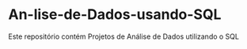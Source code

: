 # An-lise-de-Dados-usando-SQL
Este repositório contém Projetos de Análise de Dados utilizando o SQL
